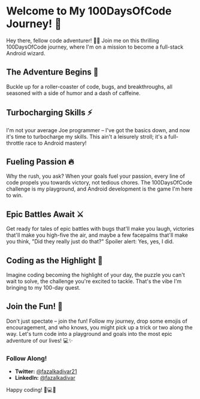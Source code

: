 # Welcome to My 100DaysOfCode Journey! 🚀

Hey there, fellow code adventurer! 🧙‍♂️ Join me on this thrilling 100DaysOfCode journey, where I'm on a mission to become a full-stack Android wizard.

## The Adventure Begins 🚀

Buckle up for a roller-coaster of code, bugs, and breakthroughs, all seasoned with a side of humor and a dash of caffeine.

## Turbocharging Skills ⚡

I'm not your average Joe programmer – I've got the basics down, and now it's time to turbocharge my skills. This ain't a leisurely stroll; it's a full-throttle race to Android mastery!

## Fueling Passion 🔥

Why the rush, you ask? When your goals fuel your passion, every line of code propels you towards victory, not tedious chores. The 100DaysOfCode challenge is my playground, and Android development is the game I'm here to win.

## Epic Battles Await ⚔️

Get ready for tales of epic battles with bugs that'll make you laugh, victories that'll make you high-five the air, and maybe a few facepalms that'll make you think, "Did they really just do that?" Spoiler alert: Yes, yes, I did.

## Coding as the Highlight 🌟

Imagine coding becoming the highlight of your day, the puzzle you can't wait to solve, the challenge you're excited to tackle. That's the vibe I'm bringing to my 100-day quest.

## Join the Fun! 🎉

Don't just spectate – join the fun! Follow my journey, drop some emojis of encouragement, and who knows, you might pick up a trick or two along the way. Let's turn code into a playground and goals into the most epic adventure of our lives! 💻✨

### Follow Along!
- **Twitter:** [@fazalkadivar21](https://twitter.com/fazalkadivar21)
- **LinkedIn:** [@fazalkadivar](https://www.linkedin.com/in/fazalkadivar/)

Happy coding! 🚀💻✨
